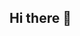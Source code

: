 ## Hi there 👋

<!--
**sobhonium/sobhonium** is a ✨ _special_ ✨ repository because its `README.md` (this file) appears on your GitHub profile.

Here are some ideas to get you started:

## About Me
I'm a passionate ML software developer with experience in building generative AI for 3D shapes.

## Skills
- **Languages**: Python, JavaScript, TypeScript, Java
- **Frameworks**: React, Node.js, Django
- **Tools**: Git, Docker, Kubernetes
- **Databases**: PostgreSQL, MongoDB, MySQL

## Projects
- **[TPMS Studo]([https://github.com/username/project-name](https://tpmsstudio.com/))**: A brief description of what this project is about. 

